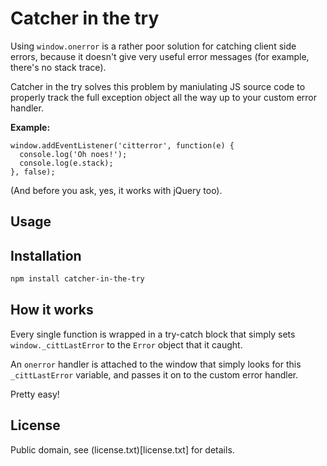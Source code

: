 # Catcher in the try

Using `window.onerror` is a rather poor solution for catching client side errors,
because it doesn't give very useful error messages (for example, there's no stack trace).

Catcher in the try solves this problem by maniulating JS source code to properly
track the full exception object all the way up to your custom error handler.

**Example:**
```
window.addEventListener('citterror', function(e) {
  console.log('Oh noes!');
  console.log(e.stack);
}, false);
```

(And before you ask, yes, it works with jQuery too).

## Usage



## Installation

```bash
npm install catcher-in-the-try
```

## How it works

Every single function is wrapped in a try-catch block that
simply sets `window._cittLastError` to the `Error` object
that it caught.

An `onerror` handler is attached to the window that simply
looks for this `_cittLastError` variable, and passes it
on to the custom error handler.

Pretty easy!

## License

Public domain, see (license.txt)[license.txt] for details.


